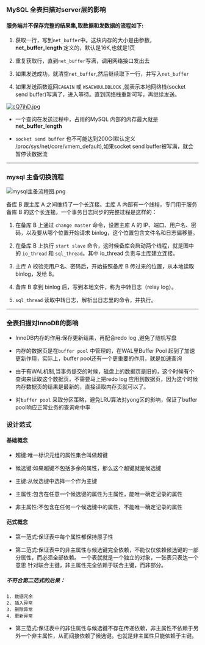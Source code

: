 ### MySQL 全表扫描对server层的影响

#### 服务端并不保存完整的结果集,取数据和发数据的流程如下:

1. 获取一行，写到`net_buffer`中。这块内存的大小是由参数，**net_buffer_length** 定义的，默认是16K,也就是1页

2. 重复获取行，直到`net_buffer`写满，调用网络接口发出去

3. 如果发送成功，就清空`net_buffer`,然后继续取下一行，并写入`net_buffer`

4. 如果发送函数返回`EAGAIN` 或 `WSAEWOULDBLOCK` ,就表示本地网络栈(socket send buffer)写满了，进入等待。直到网络栈重新可写，再继续发送。

[![cQ7jhD.jpg](https://z3.ax1x.com/2021/04/05/cQ7jhD.jpg)](https://imgtu.com/i/cQ7jhD)

- 一个查询在发送过程中，占用的MySQL 内部的内存最大就是**net_buffer_length** 

- `socket send buffer` 也不可能达到200G(默认定义 /proc/sys/net/core/vmem_default),如果socket send buffer被写满，就会暂停读数据流

----

### mysql 主备切换流程

![mysql主备流程图.png](https://i.loli.net/2021/03/01/wd8g3csYOtCFx7M.png)

备库 B 跟主库 A 之间维持了一个长连接。主库 A 内部有一个线程，专门用于服务备库 B 的这个长连接。一个事务日志同步的完整过程是这样的：

1. 在备库 B 上通过 `change master` 命令，设置主库 A 的 IP、端口、用户名、密码，以及要从哪个位置开始请求 binlog，这个位置包含文件名和日志偏移量。

2. 在备库 B 上执行 `start slave` 命令，这时候备库会启动两个线程，就是图中的 `io_thread` 和 `sql_thread`。其中 io_thread 负责与主库建立连接。

3. 主库 A 校验完用户名、密码后，开始按照备库 B 传过来的位置，从本地读取 binlog，发给 B。

4. 备库 B 拿到 binlog 后，写到本地文件，称为中转日志（relay log）。

5. `sql_thread` 读取中转日志，解析出日志里的命令，并执行。


----

### 全表扫描对InnoDB的影响

- InnoDB内存的作用:保存更新结果，再配合redo log ,避免了随机写盘

- 内存的数据页是在`buffer pool` 中管理的，在WAL里Buffer Pool 起到了加速更新作用，实际上，buffer pool还有一个更重要的作用，就是加速查询

- 由于有WAL机制,当事务提交的时候，磁盘上的数据页是旧的，这个时候有个查询来读取这个数据页，不需要马上把redo log 应用到数据页，因为这个时候内存数据页的结果是最新的，直接读取内存页就可以了。

- 对`buffer pool` 采取分区策略，避免LRU算法对yong区的影响，保证了buffer pool响应正常业务的查询命中率

### 设计范式

#### 基础概念

- 超键:唯一标识元组的属性集合叫做超键

- 候选键:如果超键不包括多余的属性，那么这个超键就是候选键

- 主键:从候选键中选择一个作为主键

- 主属性:包含在任意一个候选键的属性为主属性，能唯一确定记录的属性

- 非主属性:不包含在任何一个候选键中的属性，不能唯一确定记录的属性

#### 范式概念

- 第一范式:保证表中每个属性都保持原子性

- 第二范式:保证表中的非主属性与候选键完全依赖，不能仅仅依赖候选键的一部分属性，而必须全部依赖。
  一个表就就是一个独立的对象，一张表只表达一个意思 针对联合主键，非主属性完全依赖于联合主键，而非部分。

##### 不符合第二范式的后果：

````
1. 数据冗余
2. 插入异常
3. 删除异常
4. 更新异常
````

- 第三范式:保证表中的非住属性与候选键不存在传递依赖，非主属性不依赖于另外一个非主属性，从而间接依赖了候选键。也就是非主属性只能依赖于主键。